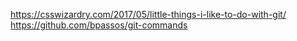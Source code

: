 https://csswizardry.com/2017/05/little-things-i-like-to-do-with-git/
https://github.com/bpassos/git-commands
